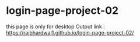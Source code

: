 ﻿# login-page-project-02
this page is only for desktop
Output link : https://rajbhardwaj1.github.io/login-page-project-02/

